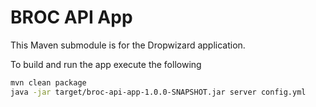# BROC API App

This Maven submodule is for the Dropwizard application.

To build and run the app execute the following

```bash
mvn clean package
java -jar target/broc-api-app-1.0.0-SNAPSHOT.jar server config.yml
```
